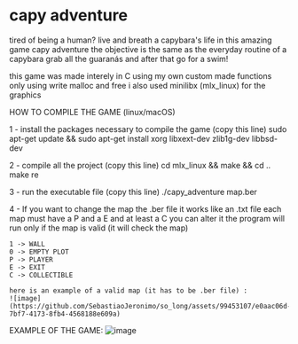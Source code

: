 # capy adventure

tired of being a human? live and breath a capybara's life in this amazing game capy adventure
the objective is the same as the everyday routine of a capybara  grab all the guaranás and after that go for a swim!

this game was made interely in C using my own custom made functions only using write malloc and free
i also used minilibx (mlx_linux) for the graphics

HOW TO COMPILE THE GAME (linux/macOS)

1 - install the packages necessary to compile the game (copy this line)
    sudo apt-get update && sudo apt-get install xorg libxext-dev zlib1g-dev libbsd-dev

2 - compile all the project (copy this line)
    cd mlx_linux && make && cd ..
    make re

3 - run the executable file (copy this line)
    ./capy_adventure map.ber

4 - If you want to change the map
    the .ber file it works like an .txt file each map must have a P and a E and at least a C
    you can alter it the program will run only if the map is valid (it will check the map)

    1 -> WALL
    0 -> EMPTY PLOT
    P -> PLAYER
    E -> EXIT
    C -> COLLECTIBLE

    here is an example of a valid map (it has to be .ber file) :
    ![image](https://github.com/SebastiaoJeronimo/so_long/assets/99453107/e0aac06d-7bf7-4173-8fb4-4568188e609a)


EXAMPLE OF THE GAME:
![image](https://github.com/SebastiaoJeronimo/so_long/assets/99453107/54f67897-1a04-42e2-8c34-47090a72ace3)
